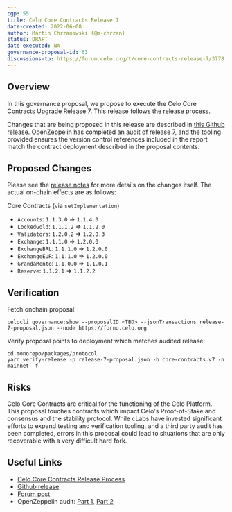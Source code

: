 ```yaml
---
cgp: 55
title: Celo Core Contracts Release 7
date-created: 2022-06-08
author: Martin Chrzanowski (@m-chrzan)
status: DRAFT
date-executed: NA
governance-proposal-id: 63
discussions-to: https://forum.celo.org/t/core-contracts-release-7/3778
---
```


## Overview

In this governance proposal, we propose to execute the Celo Core Contracts Upgrade Release 7. This release follows the [release process](https://docs.celo.org/community/release-process/smart-contracts).

Changes that are being proposed in this release are described in [this Github release](https://github.com/celo-org/celo-monorepo/releases/tag/core-contracts.v7.post-audit).
OpenZeppelin has completed an audit of release 7, and the tooling provided ensures the version control references included in the report match the contract deployment described in the proposal contents.

## Proposed Changes

Please see the [release notes](https://github.com/celo-org/celo-monorepo/releases/tag/core-contracts.v7.post-audit) for more details on the changes itself. The actual on-chain effects are as follows:

Core Contracts (via `setImplementation`)

- `Accounts`: `1.1.3.0` => `1.1.4.0`
- `LockedGold`: `1.1.1.2` => `1.1.2.0`
- `Validators`: `1.2.0.2` => `1.2.0.3`
- `Exchange`: `1.1.1.0` => `1.2.0.0`
- `ExchangeBRL`: `1.1.1.0` => `1.2.0.0`
- `ExchangeEUR`: `1.1.1.0` => `1.2.0.0`
- `GrandaMento`: `1.1.0.0` => `1.1.0.1`
- `Reserve`: `1.1.2.1` => `1.1.2.2`

## Verification

Fetch onchain proposal:
```
celocli governance:show --proposalID <TBD> --jsonTransactions release-7-proposal.json --node https://forno.celo.org
```

Verify proposal points to deployment which matches audited release:
```
cd monorepo/packages/protocol
yarn verify-release -p release-7-proposal.json -b core-contracts.v7 -n mainnet -f
```

## Risks

Celo Core Contracts are critical for the functioning of the Celo Platform. This proposal touches contracts which impact Celo's Proof-of-Stake and consensus and the stability protocol.
While cLabs have invested significant efforts to expand testing and verification tooling, and a third party audit has been completed, errors in this proposal could lead to situations that are only recoverable with a very difficult hard fork.

## Useful Links

* [Celo Core Contracts Release Process](https://docs.celo.org/community/release-process/smart-contracts)
* [Github release](https://github.com/celo-org/celo-monorepo/releases/tag/core-contracts.v7.post-audit)
* [Forum post](https://forum.celo.org/t/core-contracts-release-7/3778)
* OpenZeppelin audit: [Part 1](https://blog.openzeppelin.com/celo-contracts-audit-release-7-part1/), [Part 2](https://blog.openzeppelin.com/celo-contracts-audit-release-7-part2/)
